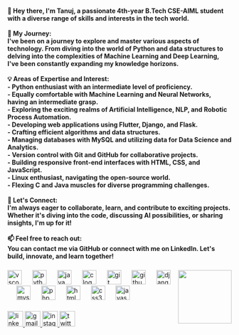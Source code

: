<h4 align="left">👋 Hey there, I'm Tanuj, a passionate 4th-year B.Tech CSE-AIML student with a diverse range of skills and interests in the tech world.<br><br>🚀 My Journey:<br>I've been on a journey to explore and master various aspects of technology. From diving into the world of Python and data structures to delving into the complexities of Machine Learning and Deep Learning, I've been constantly expanding my knowledge horizons.<br><br>💡 Areas of Expertise and Interest:<br>- Python enthusiast with an intermediate level of proficiency.<br>- Equally comfortable with Machine Learning and Neural Networks, having an intermediate grasp.<br>- Exploring the exciting realms of Artificial Intelligence, NLP, and Robotic Process Automation.<br>- Developing web applications using Flutter, Django, and Flask.<br>- Crafting efficient algorithms and data structures.<br>- Managing databases with MySQL and utilizing data for Data Science and Analytics.<br>- <be> Version control with Git and GitHub for collaborative projects.<br>- Building responsive front-end interfaces with HTML, CSS, and JavaScript.<br>- Linux enthusiast, navigating the open-source world. <br>- Flexing C and Java muscles for diverse programming challenges.<br><br>🔗 Let's Connect:<br>I'm always eager to collaborate, learn, and contribute to exciting projects. Whether it's diving into the code, discussing AI possibilities, or sharing insights, I'm up for it!<br><br>📫 Feel free to reach out:<br>You can contact me via GitHub or connect with me on LinkedIn. Let's build, innovate, and learn together!</h4>

###

<img align="right" height="120" src="https://raw.githubusercontent.com/mayankchaudhary26/Cool-Readme-ideas/master/data/trust%20me.gif"  />

###

<div align="left">
  <img src="https://cdn.jsdelivr.net/gh/devicons/devicon/icons/vscode/vscode-original.svg" height="32" alt="vscode logo"  />
  <img width="16" />
  <img src="https://cdn.jsdelivr.net/gh/devicons/devicon/icons/python/python-original.svg" height="32" alt="python logo"  />
  <img width="16" />
  <img src="https://cdn.jsdelivr.net/gh/devicons/devicon/icons/java/java-original.svg" height="32" alt="java logo"  />
  <img width="16" />
  <img src="https://cdn.jsdelivr.net/gh/devicons/devicon/icons/c/c-original.svg" height="32" alt="c logo"  />
  <img width="16" />
  <img src="https://cdn.jsdelivr.net/gh/devicons/devicon/icons/git/git-original.svg" height="32" alt="git logo"  />
  <img width="16" />
  <img src="https://cdn.jsdelivr.net/gh/devicons/devicon/icons/github/github-original.svg" height="32" alt="github logo"  />
  <img width="16" />
  <img src="https://cdn.jsdelivr.net/gh/devicons/devicon/icons/django/django-plain.svg" height="32" alt="django logo"  />
  <img width="16" />
  <img src="https://cdn.jsdelivr.net/gh/devicons/devicon/icons/mysql/mysql-original.svg" height="32" alt="mysql logo"  />
  <img width="16" />
  <img src="https://cdn.jsdelivr.net/gh/devicons/devicon/icons/php/php-original.svg" height="32" alt="php logo"  />
  <img width="16" />
  <img src="https://cdn.jsdelivr.net/gh/devicons/devicon/icons/html5/html5-original.svg" height="32" alt="html5 logo"  />
  <img width="16" />
  <img src="https://cdn.jsdelivr.net/gh/devicons/devicon/icons/css3/css3-original.svg" height="32" alt="css3 logo"  />
  <img width="16" />
  <img src="https://cdn.jsdelivr.net/gh/devicons/devicon/icons/javascript/javascript-original.svg" height="32" alt="javascript logo"  />
</div>


###

<div align="left">
  <a href="https://www.linkedin.com/in/manikyala-tanuj-64ba42204/" target="_blank">
    <img src="https://img.shields.io/static/v1?message=LinkedIn&logo=linkedin&label=&color=0077B5&logoColor=white&labelColor=&style=for-the-badge" height="35" alt="linkedin logo" />
  </a>
  
  <a href="mailto:manikyalat@gmail.com?subject=Subject%20Here&body=Dear%20Tanuj%2C%0A%0A" target="_blank">
    <img src="https://img.shields.io/static/v1?message=Gmail&logo=gmail&label=&color=D14836&logoColor=white&labelColor=&style=for-the-badge" height="35" alt="gmail logo" />
  </a>
  
  <a href="https://www.instagram.com/Tanzu_14/" target="_blank">
    <img src="https://img.shields.io/static/v1?message=Instagram&logo=instagram&label=&color=E4405F&logoColor=white&labelColor=&style=for-the-badge" height="35" alt="instagram logo" />
  </a>
  
  <a href="https://twitter.com/Tanz000" target="_blank">
    <img src="https://img.shields.io/static/v1?message=Twitter&logo=twitter&label=&color=1DA1F2&logoColor=white&labelColor=&style=for-the-badge" height="35" alt="twitter logo" />
  </a>
</div>


###
